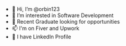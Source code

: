 - 👋 Hi, I’m @orbin123
- 👀 I’m interested in Software Development
- 🌱 Recent Graduate looking for opportunities
- 📫 I'm on Fiver and Upwork
- 🔗 I have LinkedIn Profile
<!---
orbin123/orbin123 is a ✨ special ✨ repository because its `README.md` (this file) appears on your GitHub profile.
You can click the Preview link to take a look at your changes.
--->
